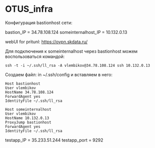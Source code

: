 # OTUS_infra
Конфигурация bastionhost сети:

bastion_IP = 34.78.108.124
someinternalhost_IP = 10.132.0.13

webUI for pritunl: https://ovpn.skdata.ru/

Для подключения к someinternalhost через bastionhost можем воспользоваться командой:
````
ssh -t -i ~/.ssh/ll_rsa -A vlembikov@34.78.108.124 ssh 10.132.0.13
````
Создаем файл: in ~/.ssh/config и вставляем в него:
````
Host bastionhost
User vlembikov
HostName 34.78.108.124
ForwardAgent yes
IdentityFile ~/.ssh/ll_rsa

Host someinternalhost
User vlembikov
HostName 10.132.0.13
ProxyJump bastionhost
ForwardAgent yes
IdentityFile ~/.ssh/ll_rsa
````

testapp_IP = 35.233.51.244
testapp_port = 9292
